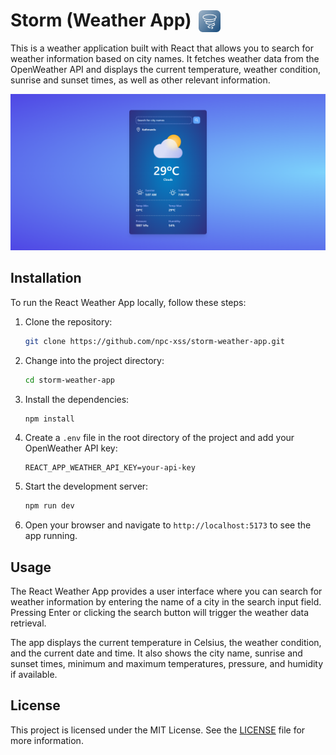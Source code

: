 # Storm (Weather App) <img src="public/logos/storm.svg" alt="App Logo" width="35" height="35" style="margin-bottom: -9px; margin-left:5px">

This is a weather application built with React that allows you to search for weather information based on city names. It fetches weather data from the OpenWeather API and displays the current temperature, weather condition, sunrise and sunset times, as well as other relevant information.

![Alt text](public/readme/storm-screenshot.png)

## Installation

To run the React Weather App locally, follow these steps:

1. Clone the repository:

   ```bash
   git clone https://github.com/npc-xss/storm-weather-app.git
   ```

2. Change into the project directory:

   ```bash
   cd storm-weather-app
   ```

3. Install the dependencies:

   ```bash
   npm install
   ```

4. Create a `.env` file in the root directory of the project and add your OpenWeather API key:

   ```plaintext
   REACT_APP_WEATHER_API_KEY=your-api-key
   ```

5. Start the development server:

   ```bash
   npm run dev
   ```

6. Open your browser and navigate to `http://localhost:5173` to see the app running.

## Usage

The React Weather App provides a user interface where you can search for weather information by entering the name of a city in the search input field. Pressing Enter or clicking the search button will trigger the weather data retrieval.

The app displays the current temperature in Celsius, the weather condition, and the current date and time. It also shows the city name, sunrise and sunset times, minimum and maximum temperatures, pressure, and humidity if available.

## License

This project is licensed under the MIT License. See the [LICENSE](LICENSE) file for more information.
